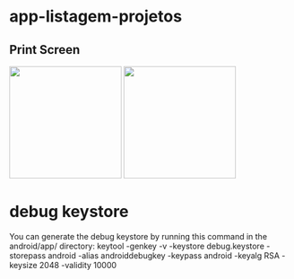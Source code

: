 # app-listagem-projetos

## Print Screen
<div>
<img src="https://i.ibb.co/FYW2VPh/1-Listagem-Projetos.jpg" width="200"/>
<img src="https://i.ibb.co/r6PJvNk/2-Listagem-Projetos.jpg" width="200"/>
<div>

#  debug keystore
You can generate the debug keystore by running this command in the android/app/ directory: keytool -genkey -v -keystore debug.keystore -storepass android -alias androiddebugkey -keypass android -keyalg RSA -keysize 2048 -validity 10000
